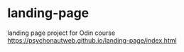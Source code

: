 # landing-page
landing page project for Odin course
https://psychonautweb.github.io/landing-page/index.html
